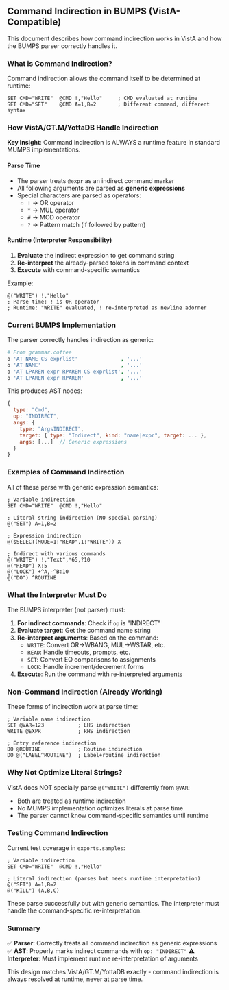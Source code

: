 ## Command Indirection in BUMPS (VistA-Compatible)

This document describes how command indirection works in VistA and how the BUMPS parser correctly handles it.

### What is Command Indirection?

Command indirection allows the command itself to be determined at runtime:
```mumps
SET CMD="WRITE"  @CMD !,"Hello"     ; CMD evaluated at runtime
SET CMD="SET"    @CMD A=1,B=2       ; Different command, different syntax
```

### How VistA/GT.M/YottaDB Handle Indirection

**Key Insight**: Command indirection is ALWAYS a runtime feature in standard MUMPS implementations.

#### Parse Time
- The parser treats `@expr` as an indirect command marker
- All following arguments are parsed as **generic expressions**
- Special characters are parsed as operators:
  - `!` → OR operator
  - `*` → MUL operator
  - `#` → MOD operator
  - `?` → Pattern match (if followed by pattern)

#### Runtime (Interpreter Responsibility)
1. **Evaluate** the indirect expression to get command string
2. **Re-interpret** the already-parsed tokens in command context
3. **Execute** with command-specific semantics

Example:
```mumps
@("WRITE") !,"Hello"
; Parse time: ! is OR operator
; Runtime: "WRITE" evaluated, ! re-interpreted as newline adorner
```

### Current BUMPS Implementation

The parser correctly handles indirection as generic:

```coffee
# From grammar.coffee
o 'AT NAME CS exprlist'              , '...'
o 'AT NAME'                          , '...'
o 'AT LPAREN expr RPAREN CS exprlist', '...'
o 'AT LPAREN expr RPAREN'            , '...'
```

This produces AST nodes:
```javascript
{
  type: "Cmd",
  op: "INDIRECT",
  args: {
    type: "ArgsINDIRECT",
    target: { type: "Indirect", kind: "name|expr", target: ... },
    args: [...]  // Generic expressions
  }
}
```

### Examples of Command Indirection

All of these parse with generic expression semantics:

```mumps
; Variable indirection
SET CMD="WRITE"  @CMD !,"Hello"

; Literal string indirection (NO special parsing)
@("SET") A=1,B=2

; Expression indirection
@($SELECT(MODE=1:"READ",1:"WRITE")) X

; Indirect with various commands
@("WRITE") !,"Text",*65,?10
@("READ") X:5
@("LOCK") +^A,-^B:10
@("DO") ^ROUTINE
```

### What the Interpreter Must Do

The BUMPS interpreter (not parser) must:

1. **For indirect commands**: Check if `op` is "INDIRECT"
2. **Evaluate target**: Get the command name string
3. **Re-interpret arguments**: Based on the command:
   - `WRITE`: Convert OR→WBANG, MUL→WSTAR, etc.
   - `READ`: Handle timeouts, prompts, etc.
   - `SET`: Convert EQ comparisons to assignments
   - `LOCK`: Handle increment/decrement forms
4. **Execute**: Run the command with re-interpreted arguments

### Non-Command Indirection (Already Working)

These forms of indirection work at parse time:

```mumps
; Variable name indirection
SET @VAR=123           ; LHS indirection
WRITE @EXPR            ; RHS indirection

; Entry reference indirection
DO @ROUTINE            ; Routine indirection
DO @("LABEL^ROUTINE")  ; Label+routine indirection
```

### Why Not Optimize Literal Strings?

VistA does NOT specially parse `@("WRITE")` differently from `@VAR`:
- Both are treated as runtime indirection
- No MUMPS implementation optimizes literals at parse time
- The parser cannot know command-specific semantics until runtime

### Testing Command Indirection

Current test coverage in `exports.samples`:
```mumps
; Variable indirection
SET CMD="WRITE"  @CMD !,"Hello"

; Literal indirection (parses but needs runtime interpretation)
@("SET") A=1,B=2
@("KILL") (A,B,C)
```

These parse successfully but with generic semantics. The interpreter must handle the command-specific re-interpretation.

### Summary

✅ **Parser**: Correctly treats all command indirection as generic expressions
✅ **AST**: Properly marks indirect commands with `op: "INDIRECT"`
⚠️ **Interpreter**: Must implement runtime re-interpretation of arguments

This design matches VistA/GT.M/YottaDB exactly - command indirection is always resolved at runtime, never at parse time.